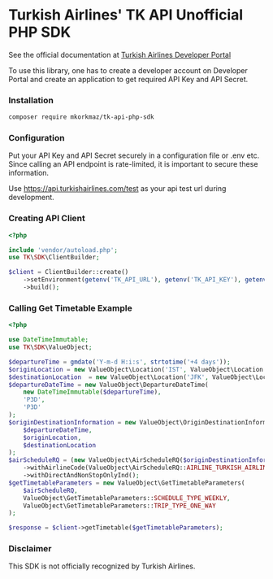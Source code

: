 # Turkish Airlines' TK API Unofficial PHP SDK

See the official documentation at [Turkish Airlines Developer Portal](https://developer.turkishairlines.com/)

To use this library, one has to create a developer account on Developer Portal and create an application to get required API Key and API Secret.


### Installation

```bash
composer require mkorkmaz/tk-api-php-sdk
```

### Configuration

Put your API Key and API Secret securely in a configuration file or .env etc. Since calling an API endpoint is rate-limited, it is important to secure these information.

Use https://api.turkishairlines.com/test as your api test url during development.


### Creating API Client


```PHP
<?php

include 'vendor/autoload.php';
use TK\SDK\ClientBuilder;

$client = ClientBuilder::create()
	->setEnvironment(getenv('TK_API_URL'), getenv('TK_API_KEY'), getenv('TK_API_SECRET'))
	->build();
```
### Calling Get Timetable Example
```PHP
<?php

use DateTimeImmutable;
use TK\SDK\ValueObject;

$departureTime = gmdate('Y-m-d H:i:s', strtotime('+4 days'));
$originLocation = new ValueObject\Location('IST', ValueObject\Location::MILTIPLE_AIRPORT_TRUE);
$destinationLocation  = new ValueObject\Location('JFK', ValueObject\Location::MILTIPLE_AIRPORT_TRUE);
$departureDateTime = new ValueObject\DepartureDateTime(
	new DateTimeImmutable($departureTime),
	'P3D',
	'P3D'
);
$originDestinationInformation = new ValueObject\OriginDestinationInformation(
	$departureDateTime,
	$originLocation,
	$destinationLocation
);
$airScheduleRQ = (new ValueObject\AirScheduleRQ($originDestinationInformation))
	->withAirlineCode(ValueObject\AirScheduleRQ::AIRLINE_TURKISH_AIRLINES)
	->withDirectAndNonStopOnlyInd();
$getTimetableParameters = new ValueObject\GetTimetableParameters(
	$airScheduleRQ,
	ValueObject\GetTimetableParameters::SCHEDULE_TYPE_WEEKLY,
	ValueObject\GetTimetableParameters::TRIP_TYPE_ONE_WAY
);

$response = $client->getTimetable($getTimetableParameters);

```

### Disclaimer

This SDK is not officially recognized by Turkish Airlines. 